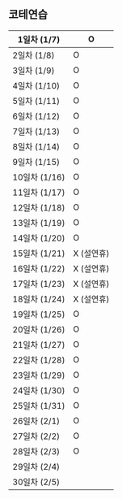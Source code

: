 ## 코테연습

1일차 (1/7) | O
----------|---|
2일차 (1/8) | O
3일차 (1/9) | O
4일차 (1/10) | O	
5일차 (1/11) | O	
6일차 (1/12) | O	
7일차 (1/13) | O	
8일차 (1/14) | O	
9일차 (1/15) | O	
10일차 (1/16) | O
11일차 (1/17) | O
12일차 (1/18) | O
13일차 (1/19) | O
14일차 (1/20) | O
15일차 (1/21) | X (설연휴)
16일차 (1/22) | X (설연휴)
17일차 (1/23) | X (설연휴)
18일차 (1/24) | X (설연휴)
19일차 (1/25) | O
20일차 (1/26) | O
21일차 (1/27) | O
22일차 (1/28) | O
23일차 (1/29) | O
24일차 (1/30) | O
25일차 (1/31) | O
26일차 (2/1) | O
27일차 (2/2) | O
28일차 (2/3) | O
29일차 (2/4) |
30일차 (2/5) | 